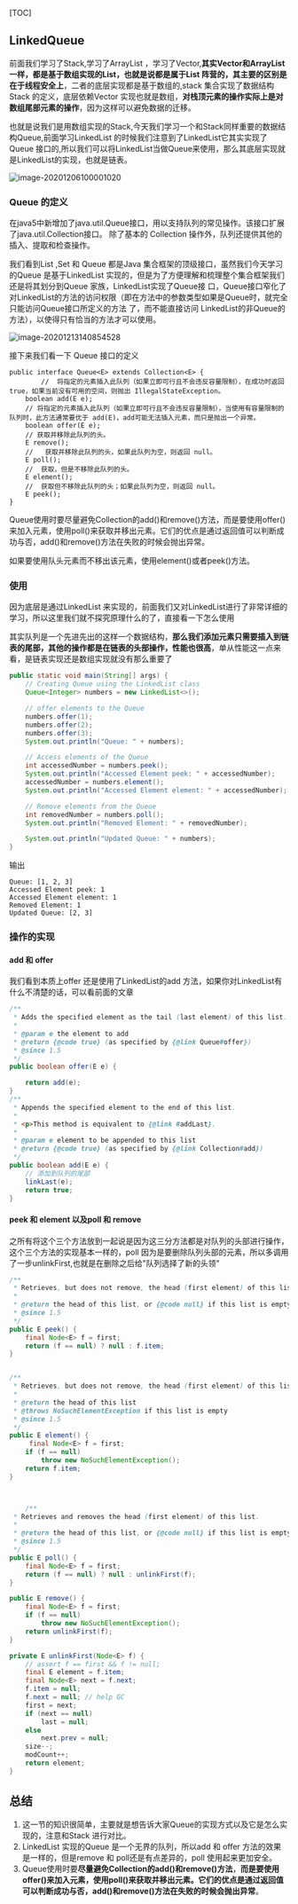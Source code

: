 [TOC]

## LinkedQueue

前面我们学习了Stack,学习了ArrayList ，学习了Vector,**其实Vector和ArrayList一样，都是基于数组实现的List，也就是说都是属于List 阵营的，其主要的区别是在于线程安全上**，二者的底层实现都是基于数组的,stack 集合实现了数据结构Stack 的定义，底层依赖Vector 实现也就是数组，**对栈顶元素的操作实际上是对数组尾部元素的操作**，因为这样可以避免数据的迁移。

也就是说我们是用数组实现的Stack,今天我们学习一个和Stack同样重要的数据结构Queue,前面学习LinkedList 的时候我们注意到了LinkedList它其实实现了Queue 接口的,所以我们可以将LinkedList当做Queue来使用，那么其底层实现就是LinkedList的实现，也就是链表。

![image-20201206100001020](https://kingcall.oss-cn-hangzhou.aliyuncs.com/blog/img/10:00:02-image-20201206100001020-20210120133444565.png)

### Queue 的定义

在java5中新增加了java.util.Queue接口，用以支持队列的常见操作。该接口扩展了java.util.Collection接口。 除了基本的 Collection 操作外，队列还提供其他的插入、提取和检查操作。

我们看到List ,Set 和 Queue 都是Java 集合框架的顶级接口，虽然我们今天学习的Queue 是基于LinkedList 实现的，但是为了方便理解和梳理整个集合框架我们还是将其划分到Queue 家族，LinkedList实现了Queue接 口，Queue接口窄化了对LinkedList的方法的访问权限（即在方法中的参数类型如果是Queue时，就完全只能访问Queue接口所定义的方法 了，而不能直接访问 LinkedList的非Queue的方法），以使得只有恰当的方法才可以使用。



 

![image-20201213140854528](https://kingcall.oss-cn-hangzhou.aliyuncs.com/blog/img/09:03:30-42f0ce9d810524544f90c5fbfa822cf1-20210120133052457.png)

接下来我们看一下 Queue 接口的定义

```
public interface Queue<E> extends Collection<E> {
		//  将指定的元素插入此队列（如果立即可行且不会违反容量限制），在成功时返回 true，如果当前没有可用的空间，则抛出 IllegalStateException。
    boolean add(E e);
    // 将指定的元素插入此队列（如果立即可行且不会违反容量限制），当使用有容量限制的队列时，此方法通常要优于 add(E)，add可能无法插入元素，而只是抛出一个异常。
    boolean offer(E e);
    // 获取并移除此队列的头。
    E remove();
    //   获取并移除此队列的头，如果此队列为空，则返回 null。
    E poll();
    //  获取，但是不移除此队列的头。
    E element();
    //  获取但不移除此队列的头；如果此队列为空，则返回 null。
    E peek();
}
```

Queue使用时要尽量避免Collection的add()和remove()方法，而是要使用offer()来加入元素，使用poll()来获取并移出元素。它们的优点是通过返回值可以判断成功与否，add()和remove()方法在失败的时候会抛出异常。 

如果要使用队头元素而不移出该元素，使用element()或者peek()方法。

### 使用

因为底层是通过LinkedList 来实现的，前面我们又对LinkedList进行了非常详细的学习，所以这里我们就不探究原理什么的了，直接看一下怎么使用

其实队列是一个先进先出的这样一个数据结构，**那么我们添加元素只需要插入到链表的尾部，其他的操作都是在链表的头部操作，性能也很高**，单从性能这一点来看，是链表实现还是数组实现就没有那么重要了

```java
public static void main(String[] args) {
    // Creating Queue using the LinkedList class
    Queue<Integer> numbers = new LinkedList<>();

    // offer elements to the Queue
    numbers.offer(1);
    numbers.offer(2);
    numbers.offer(3);
    System.out.println("Queue: " + numbers);

    // Access elements of the Queue
    int accessedNumber = numbers.peek();
    System.out.println("Accessed Element peek: " + accessedNumber);
    accessedNumber = numbers.element();
    System.out.println("Accessed Element element: " + accessedNumber);

    // Remove elements from the Queue
    int removedNumber = numbers.poll();
    System.out.println("Removed Element: " + removedNumber);

    System.out.println("Updated Queue: " + numbers);
}
```

输出

```
Queue: [1, 2, 3]
Accessed Element peek: 1
Accessed Element element: 1
Removed Element: 1
Updated Queue: [2, 3]
```



### 操作的实现

#### add 和 offer

我们看到本质上offer 还是使用了LinkedList的add 方法，如果你对LinkedList有什么不清楚的话，可以看前面的文章

```java
/**
 * Adds the specified element as the tail (last element) of this list.
 *
 * @param e the element to add
 * @return {@code true} (as specified by {@link Queue#offer})
 * @since 1.5
 */
public boolean offer(E e) {

    return add(e);
}
/**
 * Appends the specified element to the end of this list.
 *
 * <p>This method is equivalent to {@link #addLast}.
 *
 * @param e element to be appended to this list
 * @return {@code true} (as specified by {@link Collection#add})
 */
public boolean add(E e) {
  	// 添加到队列的尾部
    linkLast(e);
    return true;
}

```



#### peek 和 element 以及poll 和 remove

之所有将这个三个方法放到一起说是因为这三分方法都是对队列的头部进行操作，这个三个方法的实现基本一样的，poll 因为是要删除队列头部的元素，所以多调用了一步unlinkFirst,也就是在删除之后给"队列选择了新的头领"

```java
/**
 * Retrieves, but does not remove, the head (first element) of this list.
 *
 * @return the head of this list, or {@code null} if this list is empty
 * @since 1.5
 */
public E peek() {
    final Node<E> f = first;
    return (f == null) ? null : f.item;
}


/**
 * Retrieves, but does not remove, the head (first element) of this list.
 *
 * @return the head of this list
 * @throws NoSuchElementException if this list is empty
 * @since 1.5
 */
public E element() {
     final Node<E> f = first;
    if (f == null)
        throw new NoSuchElementException();
    return f.item;
}



    /**
 * Retrieves and removes the head (first element) of this list.
 *
 * @return the head of this list, or {@code null} if this list is empty
 * @since 1.5
 */
public E poll() {
    final Node<E> f = first;
    return (f == null) ? null : unlinkFirst(f);
}

public E remove() {
    final Node<E> f = first;
    if (f == null)
        throw new NoSuchElementException();
    return unlinkFirst(f);
}

private E unlinkFirst(Node<E> f) {
    // assert f == first && f != null;
    final E element = f.item;
    final Node<E> next = f.next;
    f.item = null;
    f.next = null; // help GC
    first = next;
    if (next == null)
        last = null;
    else
        next.prev = null;
    size--;
    modCount++;
    return element;
}
```

## 总结

1. 这一节的知识很简单，主要就是想告诉大家Queue的实现方式以及它是怎么实现的，注意和Stack 进行对比。
2. LinkedList 实现的Queue 是一个无界的队列，所以add 和 offer 方法的效果是一样的，但是remove 和 poll还是有点差异的，poll 使用起来更加安全。
3. Queue使用时要**尽量避免Collection的add()和remove()方法**，**而是要使用offer()来加入元素，使用poll()来获取并移出元素。它们的优点是通过返回值可以判断成功与否，add()和remove()方法在失败的时候会抛出异常**。

